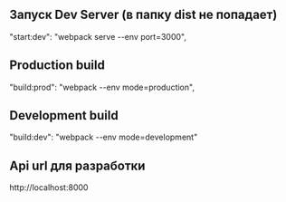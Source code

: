 ## Запуск Dev Server (в папку dist не попадает)

"start:dev": "webpack serve --env port=3000",

## Production build

"build:prod": "webpack --env mode=production",

## Development build
"build:dev": "webpack --env mode=development"

## Api url для разработки
http://localhost:8000
